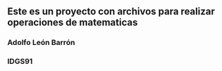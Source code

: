 ## Este es un proyecto con archivos para realizar operaciones de matematicas
### Adolfo León Barrón
### IDGS91
